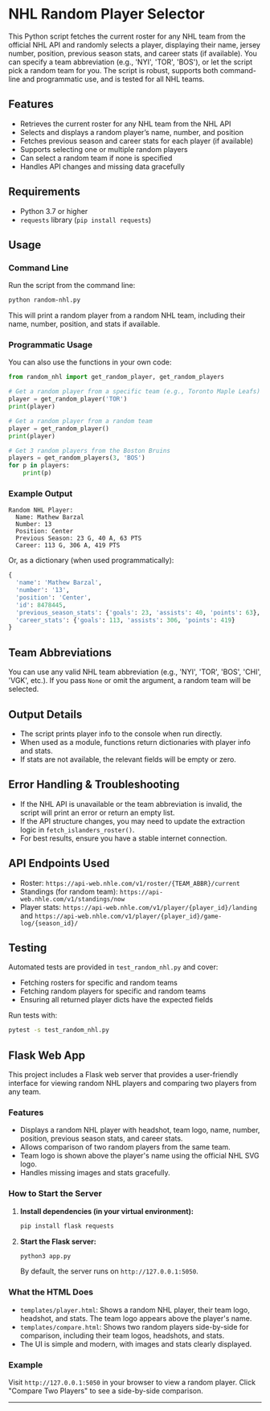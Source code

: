 # NHL Random Player Selector

This Python script fetches the current roster for any NHL team from the official NHL API and randomly selects a player, displaying their name, jersey number, position, previous season stats, and career stats (if available). You can specify a team abbreviation (e.g., 'NYI', 'TOR', 'BOS'), or let the script pick a random team for you. The script is robust, supports both command-line and programmatic use, and is tested for all NHL teams.

## Features

- Retrieves the current roster for any NHL team from the NHL API
- Selects and displays a random player’s name, number, and position
- Fetches previous season and career stats for each player (if available)
- Supports selecting one or multiple random players
- Can select a random team if none is specified
- Handles API changes and missing data gracefully

## Requirements

- Python 3.7 or higher
- `requests` library (`pip install requests`)

## Usage

### Command Line

Run the script from the command line:

```bash
python random-nhl.py
```

This will print a random player from a random NHL team, including their name, number, position, and stats if available.

### Programmatic Usage

You can also use the functions in your own code:

```python
from random_nhl import get_random_player, get_random_players

# Get a random player from a specific team (e.g., Toronto Maple Leafs)
player = get_random_player('TOR')
print(player)

# Get a random player from a random team
player = get_random_player()
print(player)

# Get 3 random players from the Boston Bruins
players = get_random_players(3, 'BOS')
for p in players:
    print(p)
```

### Example Output

```text
Random NHL Player:
  Name: Mathew Barzal
  Number: 13
  Position: Center
  Previous Season: 23 G, 40 A, 63 PTS
  Career: 113 G, 306 A, 419 PTS
```

Or, as a dictionary (when used programmatically):

```python
{
  'name': 'Mathew Barzal',
  'number': '13',
  'position': 'Center',
  'id': 8478445,
  'previous_season_stats': {'goals': 23, 'assists': 40, 'points': 63},
  'career_stats': {'goals': 113, 'assists': 306, 'points': 419}
}
```

## Team Abbreviations

You can use any valid NHL team abbreviation (e.g., 'NYI', 'TOR', 'BOS', 'CHI', 'VGK', etc.). If you pass `None` or omit the argument, a random team will be selected.

## Output Details

- The script prints player info to the console when run directly.
- When used as a module, functions return dictionaries with player info and stats.
- If stats are not available, the relevant fields will be empty or zero.

## Error Handling & Troubleshooting

- If the NHL API is unavailable or the team abbreviation is invalid, the script will print an error or return an empty list.
- If the API structure changes, you may need to update the extraction logic in `fetch_islanders_roster()`.
- For best results, ensure you have a stable internet connection.

## API Endpoints Used

- Roster: `https://api-web.nhle.com/v1/roster/{TEAM_ABBR}/current`
- Standings (for random team): `https://api-web.nhle.com/v1/standings/now`
- Player stats: `https://api-web.nhle.com/v1/player/{player_id}/landing` and `https://api-web.nhle.com/v1/player/{player_id}/game-log/{season_id}/`

## Testing

Automated tests are provided in `test_random_nhl.py` and cover:

- Fetching rosters for specific and random teams
- Fetching random players for specific and random teams
- Ensuring all returned player dicts have the expected fields

Run tests with:

```bash
pytest -s test_random_nhl.py
```

## Flask Web App

This project includes a Flask web server that provides a user-friendly interface for viewing random NHL players and comparing two players from any team.

### Features
- Displays a random NHL player with headshot, team logo, name, number, position, previous season stats, and career stats.
- Allows comparison of two random players from the same team.
- Team logo is shown above the player's name using the official NHL SVG logo.
- Handles missing images and stats gracefully.

### How to Start the Server

1. **Install dependencies (in your virtual environment):**
   ```sh
   pip install flask requests
   ```
2. **Start the Flask server:**
   ```sh
   python3 app.py
   ```
   By default, the server runs on `http://127.0.0.1:5050`.

### What the HTML Does
- `templates/player.html`: Shows a random NHL player, their team logo, headshot, and stats. The team logo appears above the player's name.
- `templates/compare.html`: Shows two random players side-by-side for comparison, including their team logos, headshots, and stats.
- The UI is simple and modern, with images and stats clearly displayed.

### Example
Visit `http://127.0.0.1:5050` in your browser to view a random player. Click "Compare Two Players" to see a side-by-side comparison.

---
